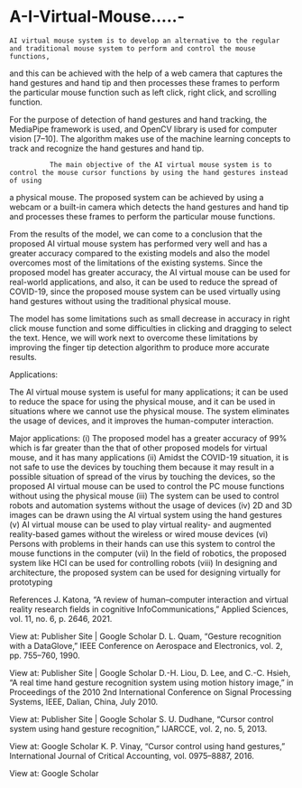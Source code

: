 # A-I-Virtual-Mouse.....-

    AI virtual mouse system is to develop an alternative to the regular and traditional mouse system to perform and control the mouse functions,
and this can be achieved with the help of a web camera that captures the hand gestures and hand tip and then processes these frames to 
perform the particular mouse function such as left click, right click, and scrolling function.

For the purpose of detection of hand gestures and hand tracking, the MediaPipe framework is used, and OpenCV library is used 
for computer vision [7–10]. The algorithm makes use of the machine learning concepts to track and recognize the hand gestures and hand tip.

              The main objective of the AI virtual mouse system is to control the mouse cursor functions by using the hand gestures instead of using 
a physical mouse. The proposed system can be achieved by using a webcam or a built-in camera which detects the hand gestures and hand tip
and processes these frames to perform the particular mouse functions.

From the results of the model, we can come to a conclusion that the proposed AI virtual mouse system has performed very well and has a 
greater accuracy compared to the existing models and also the model overcomes most of the limitations of the existing systems. Since the 
proposed model has greater accuracy, the AI virtual mouse can be used for real-world applications, and also, it can be used to reduce 
the spread of COVID-19, since the proposed mouse system can be used virtually using hand gestures without using the traditional physical 
mouse.

The model has some limitations such as small decrease in accuracy in right click mouse function and some difficulties in clicking and 
dragging to select the text. Hence, we will work next to overcome these limitations by improving the finger tip detection algorithm to 
produce more accurate results.

Applications:

The AI virtual mouse system is useful for many applications; it can be used to reduce the space for using the physical mouse, and it can be used in situations where we cannot use the physical mouse. The system eliminates the usage of devices, and it improves the human-computer interaction.

Major applications:
(i)	The proposed model has a greater accuracy of 99% which is far greater than the that of other proposed models for virtual mouse, and it has many applications
(ii)	Amidst the COVID-19 situation, it is not safe to use the devices by touching them because it may result in a possible situation of spread of the virus by touching the devices, so the proposed AI virtual mouse can be used to control the PC mouse functions without using the physical mouse
(iii)	The system can be used to control robots and automation systems without the usage of devices
(iv)	2D and 3D images can be drawn using the AI virtual system using the hand gestures
(v)	AI virtual mouse can be used to play virtual reality- and augmented reality-based games without the wireless or wired mouse devices
(vi)	Persons with problems in their hands can use this system to control the mouse functions in the computer
(vii)	In the field of robotics, the proposed system like HCI can be used for controlling robots
(viii)	In designing and architecture, the proposed system can be used for designing virtually for prototyping


References
J. Katona, “A review of human–computer interaction and virtual reality research fields in cognitive InfoCommunications,” Applied Sciences, vol. 11, no. 6, p. 2646, 2021.

View at: Publisher Site | Google Scholar
D. L. Quam, “Gesture recognition with a DataGlove,” IEEE Conference on Aerospace and Electronics, vol. 2, pp. 755–760, 1990.

View at: Publisher Site | Google Scholar
D.-H. Liou, D. Lee, and C.-C. Hsieh, “A real time hand gesture recognition system using motion history image,” in Proceedings of the 2010 2nd International Conference on Signal Processing Systems, IEEE, Dalian, China, July 2010.

View at: Publisher Site | Google Scholar
S. U. Dudhane, “Cursor control system using hand gesture recognition,” IJARCCE, vol. 2, no. 5, 2013.

View at: Google Scholar
K. P. Vinay, “Cursor control using hand gestures,” International Journal of Critical Accounting, vol. 0975–8887, 2016.

View at: Google Scholar
